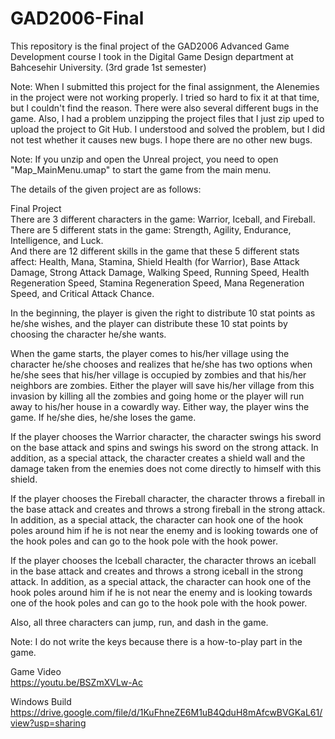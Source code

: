 # GAD2006-Final
This repository is the final project of the GAD2006 Advanced Game Development course I took in the Digital Game Design department at Bahcesehir University. (3rd grade 1st semester)

Note: When I submitted this project for the final assignment, the AI ​​enemies in the project were not working properly. I tried so hard to fix it at that time, but I couldn't find the reason. There were also several different bugs in the game. Also, I had a problem unzipping the project files that I just zip uped to upload the project to Git Hub. I understood and solved the problem, but I did not test whether it causes new bugs. I hope there are no other new bugs.

Note: If you unzip and open the Unreal project, you need to open "Map_MainMenu.umap" to start the game from the main menu.

The details of the given project are as follows:

Final Project          
There are 3 different characters in the game: Warrior, Iceball, and Fireball.    
There are 5 different stats in the game: Strength, Agility, Endurance, Intelligence, and Luck.    
And there are 12 different skills in the game that these 5 different stats affect: Health, Mana, Stamina, Shield Health (for Warrior), Base Attack Damage, Strong Attack Damage, Walking Speed, Running Speed, Health Regeneration Speed, Stamina Regeneration Speed, Mana Regeneration Speed, and Critical Attack Chance.     

In the beginning, the player is given the right to distribute 10 stat points as he/she wishes, and the player can distribute these 10 stat points by choosing the character he/she wants.        

When the game starts, the player comes to his/her village using the character he/she chooses and realizes that he/she has two options when he/she sees that his/her village is occupied by zombies and that his/her neighbors are zombies. Either the player will save his/her village from this invasion by killing all the zombies and going home or the player will run away to his/her house in a cowardly way. Either way, the player wins the game. If he/she dies, he/she loses the game.

If the player chooses the Warrior character, the character swings his sword on the base attack and spins and swings his sword on the strong attack. In addition, as a special attack, the character creates a shield wall and the damage taken from the enemies does not come directly to himself with this shield.

If the player chooses the Fireball character, the character throws a fireball in the base attack and creates and throws a strong fireball in the strong attack. In addition, as a special attack, the character can hook one of the hook poles around him if he is not near the enemy and is looking towards one of the hook poles and can go to the hook pole with the hook power. 

If the player chooses the Iceball character, the character throws an iceball in the base attack and creates and throws a strong iceball in the strong attack. In addition, as a special attack, the character can hook one of the hook poles around him if he is not near the enemy and is looking towards one of the hook poles and can go to the hook pole with the hook power.

Also, all three characters can jump, run, and dash in the game.

Note: I do not write the keys because there is a how-to-play part in the game.

Game Video         
https://youtu.be/BSZmXVLw-Ac

Windows Build             
https://drive.google.com/file/d/1KuFhneZE6M1uB4QduH8mAfcwBVGKaL61/view?usp=sharing
